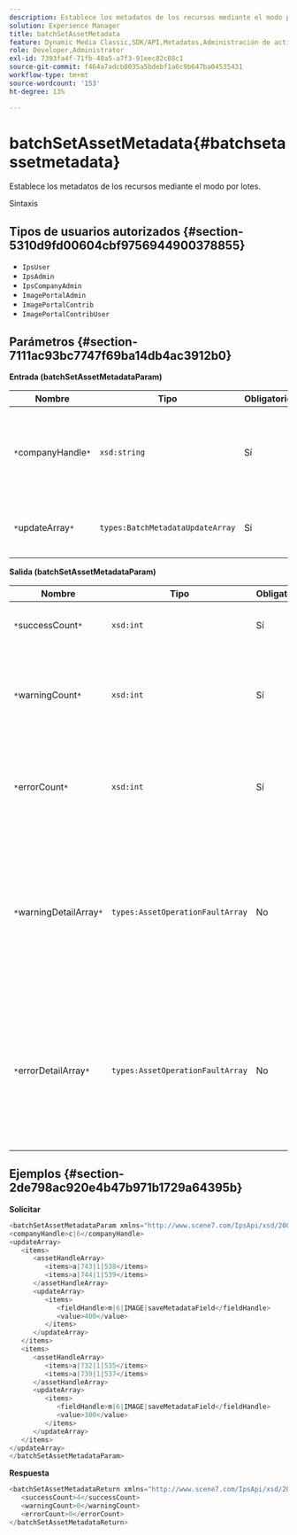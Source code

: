 ```yaml
---
description: Establece los metadatos de los recursos mediante el modo por lotes.
solution: Experience Manager
title: batchSetAssetMetadata
feature: Dynamic Media Classic,SDK/API,Metadatos,Administración de activos
role: Developer,Administrator
exl-id: 7393fa4f-71fb-48a5-a7f3-91eec82c88c1
source-git-commit: f464a7adcb8035a5bdebf1a6c9b647ba04535431
workflow-type: tm+mt
source-wordcount: '153'
ht-degree: 13%

---
```


# batchSetAssetMetadata{#batchsetassetmetadata}

Establece los metadatos de los recursos mediante el modo por lotes.

Sintaxis

## Tipos de usuarios autorizados {#section-5310d9fd00604cbf9756944900378855}

* `IpsUser`
* `IpsAdmin`
* `IpsCompanyAdmin`
* `ImagePortalAdmin`
* `ImagePortalContrib`
* `ImagePortalContribUser`

## Parámetros {#section-7111ac93bc7747f69ba14db4ac3912b0}

**Entrada (batchSetAssetMetadataParam)**

| Nombre | Tipo | Obligatorio | Descripción |
|---|---|---|---|
| `*`companyHandle`*` | `xsd:string` | Sí | El identificador de la empresa cuyos metadatos desea configurar en una operación por lotes. |
| `*`updateArray`*` | `types:BatchMetadataUpdateArray` | Sí | Matriz de actualizaciones de metadatos aplicadas a los recursos. |

**Salida (batchSetAssetMetadataParam)**

| Nombre | Tipo | Obligatorio | Descripción |
|---|---|---|---|
| `*`successCount`*` | `xsd:int` | Sí | Número de metadatos establecidos correctamente. |
| `*`warningCount`*` | `xsd:int` | Sí | Número de advertencias generadas cuando la operación intentó establecer metadatos. |
| `*`errorCount`*` | `xsd:int` | Sí | Número de errores generados cuando la operación intentó establecer metadatos. |
| `*`warningDetailArray`*` | `types:AssetOperationFaultArray` | No | Matriz de detalles asociados con los recursos que generan advertencias cuando la operación intentó establecer metadatos para los recursos por lotes. |
| `*`errorDetailArray`*` | `types:AssetOperationFaultArray` | No | Matriz de detalles asociados a los recursos que generan errores cuando la operación intentó establecer metadatos para los recursos en lotes. |

## Ejemplos {#section-2de798ac920e4b47b971b1729a64395b}

**Solicitar**

```java
<batchSetAssetMetadataParam xmlns="http://www.scene7.com/IpsApi/xsd/2008-01-15">
<companyHandle>c|6</companyHandle>
<updateArray>
   <items>
      <assetHandleArray>
         <items>a|743|1|538</items>
         <items>a|744|1|539</items>
      </assetHandleArray>
      <updateArray>
         <items>
            <fieldHandle>m|6|IMAGE|saveMetadataField</fieldHandle>
            <value>400</value>
         </items>
      </updateArray>
   </items>
   <items>
      <assetHandleArray>
         <items>a|732|1|535</items>
         <items>a|739|1|537</items>
      </assetHandleArray>
      <updateArray>
         <items>
            <fieldHandle>m|6|IMAGE|saveMetadataField</fieldHandle>
            <value>300</value>
         </items>
      </updateArray>
   </items>
</updateArray>
</batchSetAssetMetadataParam>
```

**Respuesta**

```java
<batchSetAssetMetadataReturn xmlns="http://www.scene7.com/IpsApi/xsd/2008-01-15">
   <successCount>4</successCount>
   <warningCount>0</warningCount>
   <errorCount>0</errorCount>
</batchSetAssetMetadataReturn>
```

